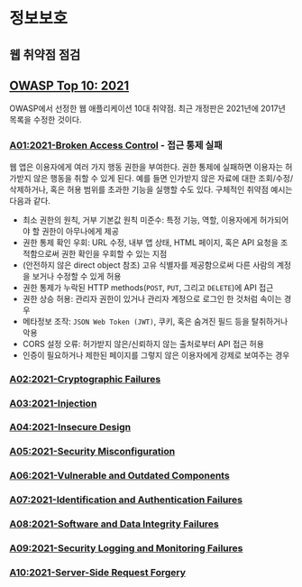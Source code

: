# 정보보호
## 웹 취약점 점검
## [OWASP Top 10: 2021](https://owasp.org/Top10/)
OWASP에서 선정한 웹 애플리케이션 10대 취약점. 최근 개정판은 2021년에 2017년 목록을 수정한 것이다.
### [ A01:2021-Broken Access Control](https://owasp.org/Top10/A01_2021-Broken_Access_Control/) - 접근 통제 실패
웹 앱은 이용자에게 여러 가지 행동 권한을 부여한다. 권한 통제에 실패하면 이용자는 허가받지 않은 행동을 취할 수 있게 된다. 예를 들면 인가받지 않은 자료에 대한 조회/수정/삭제하거나, 혹은 허용 범위를 초과한 기능을 실행할 수도 있다. 구체적인 취약점 예시는 다음과 같다.

- 최소 권한의 원칙, 거부 기본값 원칙 미준수: 특정 기능, 역할, 이용자에게 허가되어야 할 권한이 아무나에게 제공
- 권한 통제 확인 우회: URL 수정, 내부 앱 상태, HTML 페이지, 혹은 API 요청을 조적함으로써 권한 확인을 우회할 수 있는 지점
- (안전하지 않은 direct object 참조) 고유 식별자를 제공함으로써 다른 사람의 계정을 보거나 수정할 수 있게 허용
- 권한 통제가 누락된 HTTP methods(`POST`, `PUT`, 그리고 `DELETE`)에 API 접근
- 권한 상승 허용: 관리자 권한이 있거나 관리자 계정으로 로그인 한 것처럼 속이는 경우
- 메타정보 조작: `JSON Web Token (JWT)`, 쿠키, 혹은 숨겨진 필드 등을 탈취하거나 악용
- CORS 설정 오류: 허가받지 않은/신뢰하지 않는 출처로부터 API 접근 허용
- 인증이 필요하거나 제한된 페이지를 그렇지 않은 이용자에게 강제로 보여주는 경우

### [A02:2021-Cryptographic Failures](https://owasp.org/Top10/A02_2021-Cryptographic_Failures/)
### [A03:2021-Injection](https://owasp.org/Top10/A03_2021-Injection/)
### [A04:2021-Insecure Design](https://owasp.org/Top10/A04_2021-Insecure_Design/)
### [A05:2021-Security Misconfiguration](https://owasp.org/Top10/A05_2021-Security_Misconfiguration/)
### [A06:2021-Vulnerable and Outdated Components](https://owasp.org/Top10/A06_2021-Vulnerable_and_Outdated_Components/)
### [A07:2021-Identification and Authentication Failures](https://owasp.org/Top10/A07_2021-Identification_and_Authentication_Failures/)
### [A08:2021-Software and Data Integrity Failures](https://owasp.org/Top10/A08_2021-Software_and_Data_Integrity_Failures/)
### [A09:2021-Security Logging and Monitoring Failures](https://owasp.org/Top10/A09_2021-Security_Logging_and_Monitoring_Failures/)
### [A10:2021-Server-Side Request Forgery](https://owasp.org/Top10/A10_2021-Server-Side_Request_Forgery_%28SSRF%29/)
